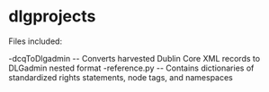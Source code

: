 # dlgprojects

Files included:

-dcqToDlgadmin -- Converts harvested Dublin Core XML records to DLGadmin nested format
-reference.py -- Contains dictionaries of standardized rights statements, node tags, and namespaces
